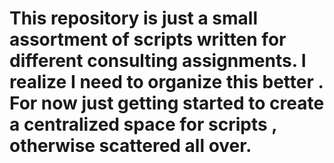 # This repository is just a small assortment of scripts written for different consulting assignments. I realize I need to organize this better . For now just getting started to create a centralized space for scripts , otherwise scattered all over. 
